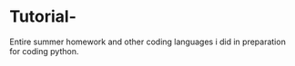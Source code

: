 # Tutorial-
Entire summer homework and other coding languages i did in preparation for coding python.
